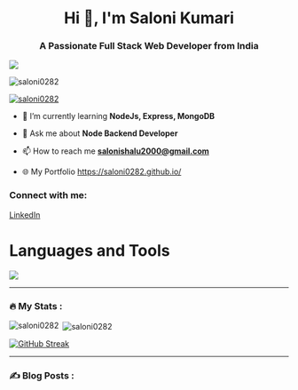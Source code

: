<h1 align="center">Hi 👋, I'm Saloni Kumari</h1>
<h3 align="center">A Passionate Full Stack Web Developer from India</h3>

<img src="https://camo.githubusercontent.com/8ba1e66bcfa048214cf17f235c341742347c9c248831d044aa888acbeec89502/68747470733a2f2f63646e2e6472696262626c652e636f6d2f75736572732f313239323637372f73637265656e73686f74732f363133393136372f6d656469612f66636637666430633631396262383737303635333330373932343039313566332e676966" align="center" style="width: 100% , height:200px " />
<p align="left"> <img src="https://komarev.com/ghpvc/?username=saloni0282&label=Profile%20views&color=0e75b6&style=flat" alt="saloni0282" /> </p>

<p align="left"> <a href="https://github.com/ryo-ma/github-profile-trophy"><img src="https://github-profile-trophy.vercel.app/?username=saloni0282" alt="saloni0282" /></a> </p>

- 🌱 I’m currently learning **NodeJs, Express, MongoDB**

- 💬 Ask me about **Node Backend Developer**

- 📫 How to reach me **salonishalu2000@gmail.com**

- 🌐 My Portfolio https://saloni0282.github.io/

<h3 align="left">Connect with me:</h3>

<p align="left">
<a href="https://www.linkedin.com/in/saloni0021/" target="blank">
  LinkedIn 
<!--   <img align="center" src="https://raw.githubusercontent.com/rahuldkjain/github-profile-readme-generator/master/src/images/icons/Social/linked-in-alt.svg" alt="saloni0021/" height="30" width="40" /> -->
</a>
</p> 

<!-- <p align="left">
  <a href="https://www.linkedin.com/in/saloni0021/" target="_blank">
    <img src="https://raw.githubusercontent.com/rahuldkjain/github-profile-readme-generator/master/src/images/icons/Social/linked-in-alt.svg" alt="LinkedIn" height="30" width="40" />
  </a>
</p> -->

<h1> Languages and Tools </h1>
<img src="https://skillicons.dev/icons?i=javascript,netlify,vscode,html,css,git,github,codepen,nodejs,express,mongodb,mysql,react,typescript,redis,postman,replit"/>

---

### :fire: My Stats :

<p><img align="left" src="https://github-readme-stats.vercel.app/api/top-langs?username=saloni0282&show_icons=true&locale=en&layout=compact&theme=dark&background=000000" alt="saloni0282" /></p>

<p>&nbsp;<img align="center" src="https://github-readme-stats.vercel.app/api?username=saloni0282&show_icons=true&locale=en&theme=dark&background=000000" alt="saloni0282" /></p>

<!--[![trophy](https://github-profile-trophy.vercel.app/?username=Saloni0282&theme=dark)](https://github.com/ryo-ma/github-profile-trophy)-->


[![GitHub Streak](https://github-readme-streak-stats.herokuapp.com?user=Saloni0282&theme=dark&background=000000)](https://git.io/streak-stats)
<br>

---

### :writing_hand: Blog Posts :
<!--<p><img align="center" src="https://github-readme-streak-stats.herokuapp.com/?user=saloni0282&" alt="saloni0282" /></p>-->
